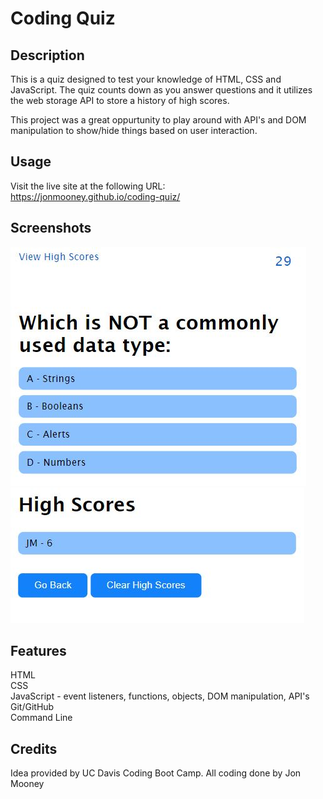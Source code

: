 # Coding Quiz

## Description

This is a quiz designed to test your knowledge of HTML, CSS and JavaScript. The quiz counts down as you answer questions and it utilizes the web storage API to store a history of high scores. 

This project was a great oppurtunity to play around with API's and DOM manipulation to show/hide things based on user interaction.

## Usage
Visit the live site at the following URL:<br>
<a href="https://jonmooney.github.io/coding-quiz" title="CTRL+Click to open in a new window">https://jonmooney.github.io/coding-quiz/</a><br>

## Screenshots
<img src="./assets/images/screenshot.jpg" alt="screenshot of question from coding quiz" /><br>
<img src="./assets/images/screenshot2.jpg" alt="screenshot of high scores from coding quiz" />


## Features
HTML<br>
CSS<br>
JavaScript - event listeners, functions, objects, DOM manipulation, API's<br>
Git/GitHub<br>
Command Line

## Credits
Idea provided by UC Davis Coding Boot Camp. All coding done by Jon Mooney


